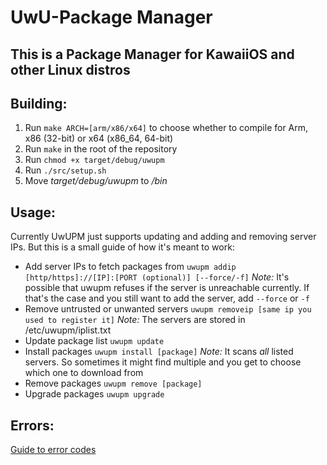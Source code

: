# UwU-Package Manager

## This is a Package Manager for KawaiiOS and other Linux distros

## Building:
1. Run `make ARCH=[arm/x86/x64]` to choose whether to compile for Arm, x86 (32-bit) or x64 (x86_64, 64-bit)
1. Run `make` in the root of the repository
1. Run `chmod +x target/debug/uwupm`
1. Run `./src/setup.sh`
1. Move *target/debug/uwupm* to */bin*

## Usage:
Currently UwUPM just supports updating and adding and removing server IPs. But this is a small guide of how it's meant to work:
- Add server IPs to fetch packages from     `uwupm addip [http/https]://[IP]:[PORT (optional)] [--force/-f]` *Note:* It's possible that uwupm refuses if the server is unreachable currently. If that's the case and you still want to add the server, add `--force` or `-f` 
- Remove untrusted or unwanted servers      `uwupm removeip [same ip you used to register it]`
*Note:* The servers are stored in /etc/uwupm/iplist.txt
- Update package list                       `uwupm update`
- Install packages                          `uwupm install [package]`   *Note:* It scans *all* listed servers. So sometimes it might find multiple and you get to choose which one to download from
- Remove packages                           `uwupm remove [package]`
- Upgrade packages                          `uwupm upgrade`

## Errors:
[Guide to error codes](ERRORS.md)
